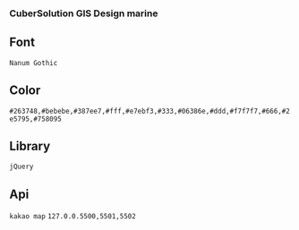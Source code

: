 ### CuberSolution GIS Design marine

## Font

`Nanum Gothic`

## Color

`#263748,#bebebe,#387ee7,#fff,#e7ebf3,#333,#06386e,#ddd,#f7f7f7,#666,#2e5795,#758095`

## Library

`jQuery`

## Api
`kakao map` `127.0.0.5500,5501,5502`
